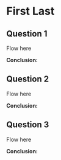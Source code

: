 # First Last

## Question 1

Flow here

**Conclusion:**

<div style="page-break-after: always;"></div>

## Question 2

Flow here

**Conclusion:**

<div style="page-break-after: always;"></div>

## Question 3

Flow here

**Conclusion:**

<div style="page-break-after: always;"></div>
